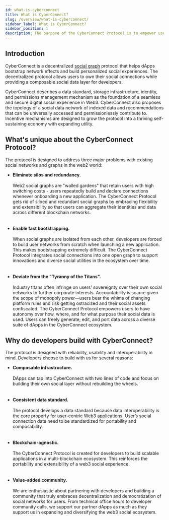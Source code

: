 ```yaml
---
id: what-is-cyberconnect
title: What is CyberConnect?
slug: /overview/what-is-cyberconnect/
sidebar_label: What is CyberConnect?
sidebar_position: 1
description: The purpose of the CyberConnect Protocol is to empower users to take full ownership over their social data while traversing the web3 world.
---
```


## Introduction

CyberConnect is a decentralized [social graph](/v1/concepts/social-graph/) protocol that helps dApps bootstrap network effects and build personalized social experiences. The decentralized protocol allows users to own their social connections while providing a composable social data layer for developers.

CyberConnect describes a data standard, storage infrastructure, identity, and permissions management mechanism as the foundation of a seamless and secure digital social experience in Web3. CyberConnect also proposes the topology of a social data network of indexed data and recommendations that can be universally accessed and permissionlessly contribute to. Incentive mechanisms are designed to grow the protocol into a thriving self-sustaining economy with expanding utility.

## What's unique about the CyberConnect Protocol?

The protocol is designed to address three major problems with existing social networks and graphs in the web2 world:

<ul>
    <li><strong>Eliminate silos and redundancy.</strong><br></br>Web2 social graphs are "walled gardens" that retain users with high switching costs - users repeatedly build and declare connections whenever onboarding a new application. The CyberConnect Protocol gets rid of siloed and redundant social graphs by embracing flexibility and extensibility so that users can aggregate their identities and data across different blockchain networks.</li>
    <br></br>
    <li><strong>Enable fast bootstrapping. </strong><br></br>When social graphs are isolated from each other, developers are forced to build user networks from scratch when launching a new application. This makes bootstrapping extremely difficult. The CyberConnect Protocol integrates social connections into one open graph to support innovations and diverse social utilities in the ecosystem over time.</li>
    <br></br>
    <li><strong>Deviate from the "Tyranny of the Titans".</strong><br></br>Industry titans often infringe on users' sovereignty over their own social networks to further corporate interests. Accountability is scarce given the scope of monopoly power—users bear the whims of changing platform rules and risk getting ostracized and their social assets confiscated. The CyberConnect Protocol empowers users to have autonomy over how, where, and for what purpose their social data is used. Users can freely generate, edit, and port data across a diverse suite of dApps in the CyberConnect ecosystem.</li>
</ul>

## Why do developers build with CyberConnect?

The protocol is designed with reliability, usability and interoperability in mind. Developers choose to build with us for several reasons:

<ul><li><strong>Composable infrastructure.</strong><br></br>DApps can tap into CyberConnect with two lines of code and focus on building their own social layer without rebuilding the wheels.</li>
<br></br>
<li><strong>Consistent data standard.</strong><br></br>The protocol develops a data standard because data interoperability is the core property for user-centric Web3 applications. User’s social connection data need to be standardized for portability and composability.</li>
<br></br>
<li><strong>Blockchain-agnostic.</strong><br></br>The CyberConnect Protocol is created for developers to build scalable applications in a multi-blockchain ecosystem. This reinforces the portability and extensibility of a web3 social experience.</li>
<br></br>
<li><strong>Value-added community.</strong><br></br>We are enthusiastic about partnering with developers and building a community that truly embraces decentralization and democratization of social networks for users. From technical office hours to developer community calls, we support our partner dApps as much as they support us in expanding and diversifying the web3 social ecosystem.</li></ul>

